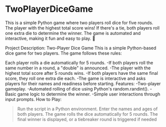 # TwoPlayerDiceGame
This is a simple Python game where two players roll dice for five rounds. The player with the highest total score wins! If there's a tie, both players roll one extra die to determine the winner. The game is automated and interactive, making it fun and easy to play. 🚀



Project Description: Two-Player Dice Game
This is a simple Python-based dice game for two players. The game follows these rules:

Each player rolls a die automatically for 5 rounds.
-If both players roll the same number in a round, a "double" is announced.
-The player with the highest total score after 5 rounds wins.
-If both players have the same final score, they roll one extra die each.
-The game is interactive and asks players for their names and readiness before starting.
Features:
-Two-player gameplay.
-Automated rolling of dice using Python's random.randint().
-Basic game logic to determine the winner.
-Simple user interactions through input prompts.
How to Play:
>Run the script in a Python environment.
>Enter the names and ages of both players.
>The game rolls the dice automatically for 5 rounds.
>The final winner is displayed, or a tiebreaker round is triggered if needed
